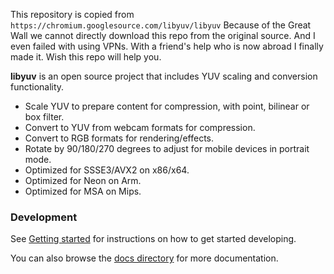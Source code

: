 This repository is copied from `https://chromium.googlesource.com/libyuv/libyuv`
Because of the Great Wall we cannot directly download this repo from the original source.
And I even failed with using VPNs. With a friend's help who is now abroad I finally made it.
Wish this repo will help you.

**libyuv** is an open source project that includes YUV scaling and conversion functionality.


* Scale YUV to prepare content for compression, with point, bilinear or box filter.
* Convert to YUV from webcam formats for compression.
* Convert to RGB formats for rendering/effects.
* Rotate by 90/180/270 degrees to adjust for mobile devices in portrait mode.
* Optimized for SSSE3/AVX2 on x86/x64.
* Optimized for Neon on Arm.
* Optimized for MSA on Mips.

### Development

See [Getting started][1] for instructions on how to get started developing.

You can also browse the [docs directory][2] for more documentation.

[1]: ./docs/getting_started.md
[2]: ./docs/
